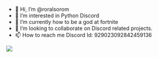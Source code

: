 - 👋 Hi, I’m @roralsorom
- 👀 I’m interested in Python Discord
- 🌱 I’m currently how to be a god at fortnite
- 💞️ I’m looking to collaborate on Discord related projects.
- 📫 How to reach me Discord Id: 929023092842459136

<!---
roralsorom/roralsorom is a ✨ special ✨ repository because its `README.md` (this file) appears on your GitHub profile.
You can click the Preview link to take a look at your changes.
--->
![](https://komarev.com/ghpvc/?username=roralsorom&label=STALKERS&color=blueviolet&style=for-the-badge)
